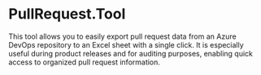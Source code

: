 # PullRequest.Tool
This tool allows you to easily export pull request data from an Azure DevOps repository to an Excel sheet with a single click. It is especially useful during product releases and for auditing purposes, enabling quick access to organized pull request information.

